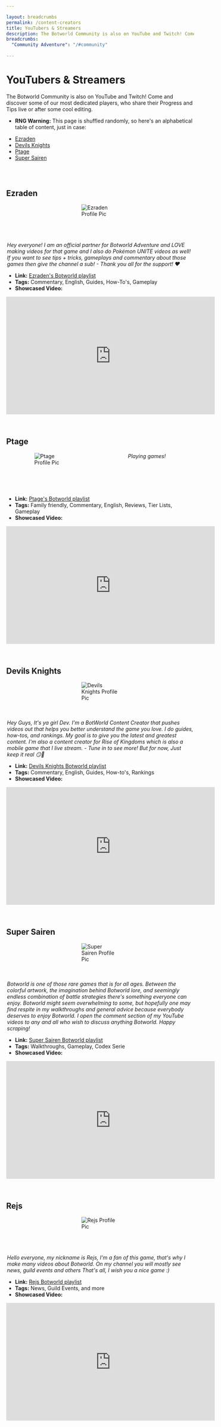 ```yaml
---

layout: breadcrumbs
permalink: /content-creators
title: YouTubers & Streamers
description: The Botworld Community is also on YouTube and Twitch! Come and discover some of our most dedicated players, who share their Progress and Tips live or after some cool editing.
breadcrumbs:
  "Community Adventure": "/#community"
  
---
```



# YouTubers & Streamers

The Botworld Community is also on YouTube and Twitch! Come and discover some of our most dedicated players, who share their Progress and Tips live or after some cool editing.

- **RNG Warning:** This page is shuffled randomly, so here's an alphabetical table of content, just in case: 

<ul class="page-toc toc-block-list links">
    <li class="toc-block-entry"><a href="#ezraden">Ezraden</a></li>
    <li class="toc-block-entry"><a href="#devils-knights">Devils Knights</a></li>
    <li class="toc-block-entry"><a href="#ptage">Ptage</a></li>
    <li class="toc-block-entry"><a href="#super-sairen">Super Sairen</a></li>
</ul>



<div class="shuffle-container">

<div class="content-creator">
<div markdown="1">

## Ezraden 

![Ezraden Profile Pic](https://yt3.ggpht.com/KS77N1Vyiu5V2BJYemqxcD_up5IuhbRj-A30qub4Dl6MDkmgQvDlMGid3iP-ujPqP4-mBf7xnQ=s176-c-k-c0x00ffffff-no-rj)

*Hey everyone! I am an official partner for Botworld Adventure and LOVE making videos for that game and I also do Pokémon UNITE videos as well! If you want to see tips + tricks, gameplays and commentary about those games then give the channel a sub! - Thank you all for the support! ❤️*


- **Link:** [Ezraden's Botworld playlist](https://www.youtube.com/playlist?list=PLCqz00hFU4Ny0hU4ras6i4EpZGOXgJwey)
- **Tags:**  Commentary, English, Guides, How-To's, Gameplay
- **Showcased Video:** 

</div>

<iframe width="560" height="315" src="https://www.youtube.com/embed/L1iHFZUZwps" title="YouTube video player" frameborder="0" allow="accelerometer; autoplay; clipboard-write; encrypted-media; gyroscope; picture-in-picture" allowfullscreen></iframe>

</div>

<div class="content-creator">
<div markdown="1">

## Ptage

![Ptage Profile Pic](https://yt3.ggpht.com/AePsIZHxC5raPUOJOpKKPmO2AWZ0D2o9Vo6hv0JumN4XFUTpIvOdwfYhf_Add27y_Jaj7EqIGYI=s176-c-k-c0x00ffffff-no-rj)

*Playing games!*


- **Link:** [Ptage's Botworld playlist](https://www.youtube.com/playlist?list=PLrpqWKxRqCmObQMuL--KbPSESUcNfJtLf)
- **Tags:** Family friendly, Commentary, English, Reviews, Tier Lists, Gameplay
- **Showcased Video:** 

</div>

<iframe width="560" height="315" src="https://www.youtube.com/embed/LcI_1gA1LOc" title="YouTube video player" frameborder="0" allow="accelerometer; autoplay; clipboard-write; encrypted-media; gyroscope; picture-in-picture" allowfullscreen></iframe>

</div>

<div class="content-creator">
<div markdown="1">

## Devils Knights

![Devils Knights Profile Pic](https://yt3.ggpht.com/ytc/AKedOLQWHZxfWWCBarV2needTGp1ZzxhvK1jEx1-B730tGg=s176-c-k-c0x00ffffff-no-rj)

*Hey Guys, It's ya girl Dev. I'm a BotWorld Content Creator that pushes videos out that helps you better understand the game you love. I do guides, how-tos, and rankings. My goal is to give you the latest and greatest content. I'm also a content creator for Rise of Kingdoms which is also a mobile game that I live stream. - Tune in to see more! But for now, Just keep it real 😏💜*


- **Link:** [Devils Knights Botworld playlist](https://www.youtube.com/playlist?list=PLdbSU2saT61vNcEX9RFcp_39oDhDUchG7)
- **Tags:**  Commentary, English, Guides, How-to's, Rankings
- **Showcased Video:** 

</div>

<iframe width="560" height="315" src="https://www.youtube.com/embed/7hm_hUCPQ_8" title="YouTube video player" frameborder="0" allow="accelerometer; autoplay; clipboard-write; encrypted-media; gyroscope; picture-in-picture" allowfullscreen></iframe>

</div>

<div class="content-creator">
<div markdown="1">

## Super Sairen

![Super Sairen Profile Pic](https://cdn.discordapp.com/attachments/926470990119198730/926746118967160862/Edited_20220101_024626.jpg)

*Botworld is one of those rare games that is for all ages. Between the colorful artwork, the imagination behind Botworld lore, and seemingly endless combination of battle strategies there's something everyone can enjoy. Botworld might seem overwhelming to some, but hopefully one may find respite in my walkthroughs and general advice because everybody deserves to enjoy Botworld. I open the comment section of my YouTube videos to any and all who wish to discuss anything Botworld. Happy scraping!*


- **Link:** [Super Sairen Botworld playlist](https://www.youtube.com/playlist?list=PLy6N2Ix4iZ9BK95Syz_mdx58Pk85NcEHn)
- **Tags:**  Walkthroughs, Gameplay, Codex Serie
- **Showcased Video:** 

</div>

<iframe width="560" height="315" src="https://www.youtube.com/embed/f973xQoqyrc" title="YouTube video player" frameborder="0" allow="accelerometer; autoplay; clipboard-write; encrypted-media; gyroscope; picture-in-picture" allowfullscreen></iframe>

</div>

<div class="content-creator">
<div markdown="1">

## Reįs

![Reįs Profile Pic](https://cdn.discordapp.com/attachments/1002963474143518770/1002973803988664320/scaled_image_picker8166992484311934992-photo-processed.jpg)

*Hello everyone, my nickname is Reįs, I'm a fan of this game, that's why I make many videos about Botworld. On my channel you will mostly see news, guild events and others
That's all, I wish you a nice game :)*


- **Link:** [Reįs Botworld playlist](https://youtube.com/playlist?list=PLu_rPsLx5--uk4bf9iaMoW9eGptWZUkCv)
- **Tags:**  News, Guild Events, and more
- **Showcased Video:** 

</div>

<iframe width="560" height="315" src="https://youtu.be/Jd2U1Nsxkic" title="YouTube video player" frameborder="0" allow="accelerometer; autoplay; clipboard-write; encrypted-media; gyroscope; picture-in-picture" allowfullscreen></iframe>

</div>

  
  
</div>

<script>
var shuffleContainers = document.querySelectorAll('.shuffle-container');
for (var i = 0; i < shuffleContainers.length; i++) {
    var shuffleContainer = shuffleContainers[i];
    for (var j = shuffleContainer.children.length; j >= 0; j--) {
        shuffleContainer.appendChild(shuffleContainer.children[Math.random() * j | 0]);
    }
}
</script>

<style>
.content-creator > div {
    flex-wrap: wrap;
    display: flex;
    /* flex-direction: column; */
}
.content-creator > div p {
    margin: 0 auto;
    background: none;
}
.content-creator > div h2+p {
    width: 100px;
    height: 100px;
}
.content-creator > div h2 {
    width: 100%;
    margin-top: 60px;
}
.content-creator > div h2+p+p {
    max-width: 500px;
}
.content-creator ul {
    width: 100%;
}
</style>
